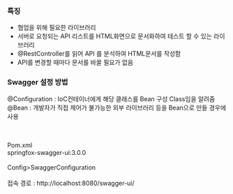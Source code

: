 ### 특징  
- 협업을 위해 필요한 라이브러리
- 서버로 요청되는 API 리스트를 HTML화면으로 문서화하여 테스트 할 수 있는 라이브러리
- @RestController를 읽어 API 를 분석하여 HTML문서를 작성함
- API를 변경할 때마다 문서를 바꿀 필요가 없음

### Swagger 설정 방법  
@Configuration : IoC컨테이너에게 해당 클래스를 Bean 구성 Class임을 알려줌  
@Bean : 개발자가 직접 제어가 불가능한 외부 라이브러리 등을 Bean으로 만들 경우에 사용  

<br></br>
Pom.xml  
springfox-swagger-ui:3.0.0
<br></br>
Config>SwaggerConfiguration
<br></br>
접속 경로 : http://localhost:8080/swagger-ui/

